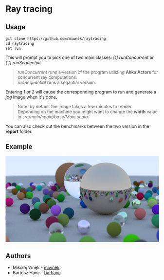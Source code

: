 # Ray tracing

## Usage

```
git clone https://github.com/miwnek/raytracing
cd raytracing
sbt run
```
This will prompt you to pick  one of two main classes: <em>[1] runConcurrent</em> or <em>[2] runSequential</em>.<br>
 > <em>runConcurrent</em> runs a version of the program utilizing **Akka Actors** for concurrent ray computations. <br><em>runSequantial</em> runs a seqantial version. 

 Entering 1 or 2 will cause the corresponding program to run and generate a <em>jpg</em> image when it's done.

 > Note: by default the image takes a few minutes to render.<br>Depending on the machine you might want to change the **width** value in <em>src/main/scala/base/Main.scala</em>.

 You can also check out the benchmarks between the two version in the **report** folder.

## Example
![alt text](https://github.com/miwnek/raytracing/blob/master/sample.jpg?raw=true)

## Authors
 - Mikołaj Wnęk - [miwnek](https://github.com/miwnek)
 - Bartosz Hanc - [barhanc](https://github.com/barhanc)
